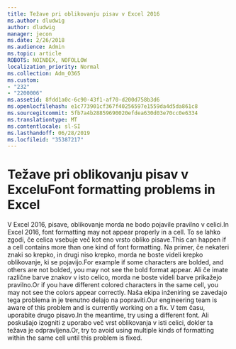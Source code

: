 ```yaml
---
title: Težave pri oblikovanju pisav v Excel 2016
ms.author: dludwig
author: dludwig
manager: jecon
ms.date: 2/26/2018
ms.audience: Admin
ms.topic: article
ROBOTS: NOINDEX, NOFOLLOW
localization_priority: Normal
ms.collection: Adm_O365
ms.custom:
- "232"
- "2200006"
ms.assetid: 8fdd1a0c-6c90-43f1-af70-d200d758b3d6
ms.openlocfilehash: e1c773901cf367f40256597e1559da4d5da861c8
ms.sourcegitcommit: 5fb7a4b28859690020efdea630d03e70cc0e6334
ms.translationtype: MT
ms.contentlocale: sl-SI
ms.lasthandoff: 06/28/2019
ms.locfileid: "35387217"
---
```

# <a name="font-formatting-problems-in-excel"></a><span data-ttu-id="553ea-102">Težave pri oblikovanju pisav v Excelu</span><span class="sxs-lookup"><span data-stu-id="553ea-102">Font formatting problems in Excel</span></span>

<span data-ttu-id="553ea-103">V Excel 2016, pisave, oblikovanje morda ne bodo pojavile pravilno v celici.</span><span class="sxs-lookup"><span data-stu-id="553ea-103">In Excel 2016, font formatting may not appear properly in a cell.</span></span> <span data-ttu-id="553ea-104">To se lahko zgodi, če celica vsebuje več kot eno vrsto obliko pisave.</span><span class="sxs-lookup"><span data-stu-id="553ea-104">This can happen if a cell contains more than one kind of font formatting.</span></span> <span data-ttu-id="553ea-105">Na primer, če nekateri znaki so krepko, in drugi niso krepko, morda ne boste videli krepko oblikovanje, ki se pojavijo.</span><span class="sxs-lookup"><span data-stu-id="553ea-105">For example if some characters are bolded, and others are not bolded, you may not see the bold format appear.</span></span> <span data-ttu-id="553ea-106">Ali če imate različne barve znakov v isto celico, morda ne boste videli barve prikažejo pravilno.</span><span class="sxs-lookup"><span data-stu-id="553ea-106">Or if you have different colored characters in the same cell, you may not see the colors appear correctly.</span></span> <span data-ttu-id="553ea-107">Naša ekipa inženiring se zavedajo tega problema in je trenutno delajo na popraviti.</span><span class="sxs-lookup"><span data-stu-id="553ea-107">Our engineering team is aware of this problem and is currently working on a fix.</span></span> <span data-ttu-id="553ea-108">V tem času, uporabite drugo pisavo.</span><span class="sxs-lookup"><span data-stu-id="553ea-108">In the meantime, try using a different font.</span></span> <span data-ttu-id="553ea-109">Ali poskušajo izogniti z uporabo več vrst oblikovanja v isti celici, dokler ta težava je odpravljena.</span><span class="sxs-lookup"><span data-stu-id="553ea-109">Or, try to avoid using multiple kinds of formatting within the same cell until this problem is fixed.</span></span>
  